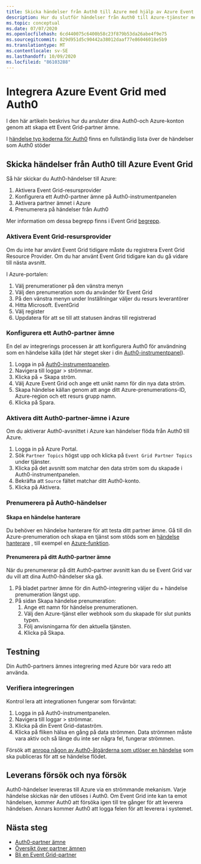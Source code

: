 ```yaml
---
title: Skicka händelser från Auth0 till Azure med hjälp av Azure Event Grid
description: Hur du slutför händelser från Auth0 till Azure-tjänster med Azure Event Grid.
ms.topic: conceptual
ms.date: 07/07/2020
ms.openlocfilehash: 6cd440075c6400b58c23f879b53da26abe4f9e75
ms.sourcegitcommit: 829d951d5c90442a38012daaf77e86046018e5b9
ms.translationtype: MT
ms.contentlocale: sv-SE
ms.lasthandoff: 10/09/2020
ms.locfileid: "86103288"
---
```

# <a name="integrate-azure-event-grid-with-auth0"></a>Integrera Azure Event Grid med Auth0

I den här artikeln beskrivs hur du ansluter dina Auth0-och Azure-konton genom att skapa ett Event Grid-partner ämne.

I [händelse typ koderna för Auth0](https://auth0.com/docs/logs/references/log-event-type-codes) finns en fullständig lista över de händelser som Auth0 stöder

## <a name="send-events-from-auth0-to-azure-event-grid"></a>Skicka händelser från Auth0 till Azure Event Grid
Så här skickar du Auth0-händelser till Azure:

1. Aktivera Event Grid-resursprovider
1. Konfigurera ett Auth0-partner ämne på Auth0-instrumentpanelen
1. Aktivera partner ämnet i Azure
1. Prenumerera på händelser från Auth0

Mer information om dessa begrepp finns i Event Grid [begrepp](concepts.md).

### <a name="enable-event-grid-resource-provider"></a>Aktivera Event Grid-resursprovider
Om du inte har använt Event Grid tidigare måste du registrera Event Grid Resource Provider. Om du har använt Event Grid tidigare kan du gå vidare till nästa avsnitt.

I Azure-portalen:
1. Välj prenumerationer på den vänstra menyn
1. Välj den prenumeration som du använder för Event Grid
1. På den vänstra menyn under Inställningar väljer du resurs leverantörer
1. Hitta Microsoft. EventGrid
1. Välj register
1. Uppdatera för att se till att statusen ändras till registrerad

### <a name="set-up-an-auth0-partner-topic"></a>Konfigurera ett Auth0-partner ämne
En del av integrerings processen är att konfigurera Auth0 för användning som en händelse källa (det här steget sker i din [Auth0-instrumentpanel](https://manage.auth0.com/)).

1. Logga in på [Auth0-instrumentpanelen](https://manage.auth0.com/).
1. Navigera till loggar > strömmar.
1. Klicka på + Skapa ström.
1. Välj Azure Event Grid och ange ett unikt namn för din nya data ström.
1. Skapa händelse källan genom att ange ditt Azure-prenumerations-ID, Azure-region och ett resurs grupp namn. 
1. Klicka på Spara.

### <a name="activate-your-auth0-partner-topic-in-azure"></a>Aktivera ditt Auth0-partner-ämne i Azure
Om du aktiverar Auth0-avsnittet i Azure kan händelser flöda från Auth0 till Azure.

1. Logga in på Azure Portal.
1. Sök `Partner Topics` högst upp och klicka på `Event Grid Partner Topics` under tjänster.
1. Klicka på det avsnitt som matchar den data ström som du skapade i Auth0-instrumentpanelen.
1. Bekräfta att `Source` fältet matchar ditt Auth0-konto.
1. Klicka på Aktivera.

### <a name="subscribe-to-auth0-events"></a>Prenumerera på Auth0-händelser

#### <a name="create-an-event-handler"></a>Skapa en händelse hanterare
Du behöver en händelse hanterare för att testa ditt partner ämne. Gå till din Azure-prenumeration och skapa en tjänst som stöds som en [händelse hanterare](event-handlers.md) , till exempel en [Azure-funktion](custom-event-to-function.md).

#### <a name="subscribe-to-your-auth0-partner-topic"></a>Prenumerera på ditt Auth0-partner ämne
När du prenumererar på ditt Auth0-partner avsnitt kan du se Event Grid var du vill att dina Auth0-händelser ska gå.

1. På bladet partner ämne för din Auth0-integrering väljer du + händelse prenumeration längst upp.
1. På sidan Skapa händelse prenumeration:
    1. Ange ett namn för händelse prenumerationen.
    1. Välj den Azure-tjänst eller webhook som du skapade för slut punkts typen.
    1. Följ anvisningarna för den aktuella tjänsten.
    1. Klicka på Skapa.

## <a name="testing"></a>Testning
Din Auth0-partners ämnes integrering med Azure bör vara redo att använda.

### <a name="verify-the-integration"></a>Verifiera integreringen
Kontrol lera att integrationen fungerar som förväntat:

1. Logga in på Auth0-instrumentpanelen.
1. Navigera till loggar > strömmar.
1. Klicka på din Event Grid-dataström.
1. Klicka på fliken hälsa en gång på data strömmen. Data strömmen måste vara aktiv och så länge du inte ser några fel, fungerar strömmen.

Försök att [anropa någon av Auth0-åtgärderna som utlöser en händelse](https://auth0.com/docs/logs/references/log-event-type-codes) som ska publiceras för att se händelse flödet.

## <a name="delivery-attempts-and-retries"></a>Leverans försök och nya försök
Auth0-händelser levereras till Azure via en strömmande mekanism. Varje händelse skickas när den utlöses i Auth0. Om Event Grid inte kan ta emot händelsen, kommer Auth0 att försöka igen till tre gånger för att leverera händelsen. Annars kommer Auth0 att logga felen för att leverera i systemet.

## <a name="next-steps"></a>Nästa steg

- [Auth0-partner ämne](auth0-overview.md)
- [Översikt över partner ämnen](partner-topics-overview.md)
- [Bli en Event Grid-partner](partner-onboarding-overview.md)
